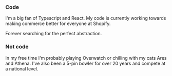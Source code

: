 ### Code

I'm a big fan of Typescript and React. My code is currently working towards making commerce better for everyone at Shopify.

Forever searching for the perfect abstraction.

### Not code

In my free time I'm probably playing Overwatch or chilling with my cats Ares and Athena. I've also been a 5-pin bowler for over 20 years and compete at a national level. 
